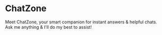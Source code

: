 # ChatZone
Meet ChatZone, your smart companion for instant answers &amp; helpful chats. Ask me anything &amp; I'll do my best to assist!
